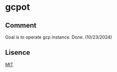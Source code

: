 # gcpot

## Comment 
Goal is to operate gcp instance.
Done. (10/23/2024)

## Lisence
[MIT](LICENSE.txt)
